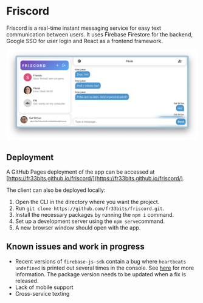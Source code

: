 # Friscord

Friscord is a real-time instant messaging service for easy text communication between users. It uses Firebase Firestore for the backend, Google SSO for user login and React as a frontend framework.

![Demo screenshot of the web client](src/assets/demo_main_v2.png)

## Deployment

A GitHub Pages deployment of the app can be accessed at [https://fr33bits.github.io/friscord/](https://fr33bits.github.io/friscord/).

The client can also be deployed locally:

1. Open the CLI in the directory where you want the project.
2. Run `git clone https://github.com/fr33bits/friscord.git`.
3. Install the necessary packages by running the `npm i` command.
4. Set up a development server using the `npm serve`command.
5. A new browser window should open with the app.

## Known issues and work in progress

- Recent versions of `firebase-js-sdk` contain a bug where `heartbeats undefined` is printed out several times in the console. See [here](https://github.com/firebase/firebase-js-sdk/issues/8436) for more information. The package version needs to be updated when a fix is released.
- Lack of mobile support
- Cross-service texting
